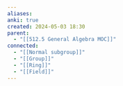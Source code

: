 ```yaml
---
aliases: 
anki: true
created: 2024-05-03 18:30
parent:
  - "[[512.5 General Algebra MOC]]"
connected:
  - "[[Normal subgroup]]"
  - "[[Group]]"
  - "[[Ring]]"
  - "[[Field]]"
---
```


